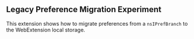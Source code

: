 ## Legacy Preference Migration Experiment

This extension shows how to migrate preferences from a `nsIPrefBranch` to the WebExtension local storage.
